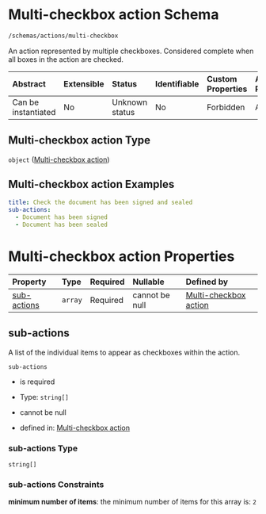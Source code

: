 # Multi-checkbox action Schema

```txt
/schemas/actions/multi-checkbox
```

An action represented by multiple checkboxes. Considered complete when all boxes in the action are checked.

| Abstract            | Extensible | Status         | Identifiable | Custom Properties | Additional Properties | Access Restrictions | Defined In                                                                                                          |
| :------------------ | :--------- | :------------- | :----------- | :---------------- | :-------------------- | :------------------ | :------------------------------------------------------------------------------------------------------------------ |
| Can be instantiated | No         | Unknown status | No           | Forbidden         | Allowed               | none                | [multi-checkbox.schema.json](../../app/workflows/schemas/actions/multi-checkbox.schema.json "open original schema") |

## Multi-checkbox action Type

`object` ([Multi-checkbox action](multi-checkbox.md))

## Multi-checkbox action Examples

```yaml
title: Check the document has been signed and sealed
sub-actions:
  - Document has been signed
  - Document has been sealed

```

# Multi-checkbox action Properties

| Property                    | Type    | Required | Nullable       | Defined by                                                                                                                  |
| :-------------------------- | :------ | :------- | :------------- | :-------------------------------------------------------------------------------------------------------------------------- |
| [sub-actions](#sub-actions) | `array` | Required | cannot be null | [Multi-checkbox action](multi-checkbox-properties-sub-actions.md "/schemas/actions/multi-checkbox#/properties/sub-actions") |

## sub-actions

A list of the individual items to appear as checkboxes within the action.

`sub-actions`

*   is required

*   Type: `string[]`

*   cannot be null

*   defined in: [Multi-checkbox action](multi-checkbox-properties-sub-actions.md "/schemas/actions/multi-checkbox#/properties/sub-actions")

### sub-actions Type

`string[]`

### sub-actions Constraints

**minimum number of items**: the minimum number of items for this array is: `2`
